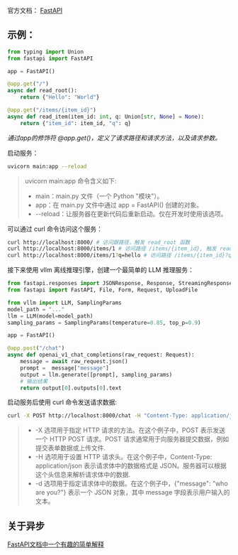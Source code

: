官方文档： [FastAPI](https://fastapi.tiangolo.com/zh/)

## 示例：
```python
from typing import Union
from fastapi import FastAPI

app = FastAPI()

@app.get("/")
async def read_root():
    return {"Hello": "World"}

@app.get("/items/{item_id}")
async def read_item(item_id: int, q: Union[str, None] = None):
    return {"item_id": item_id, "q": q}
```

*通过app的修饰符 @app.get()，定义了请求路径和请求方法，以及请求参数。*

启动服务：
```bash
uvicorn main:app --reload
```
>uvicorn main:app 命令含义如下:
>* main：main.py 文件（一个 Python "模块"）。
>* app：在 main.py 文件中通过 app = FastAPI() 创建的对象。
>* --reload：让服务器在更新代码后重新启动。仅在开发时使用该选项。

可以通过 curl 命令访问这个服务：
```bash
curl http://localhost:8000/ # 访问跟路径，触发 read_root 函数
curl http://localhost:8000/items/1 # 访问路径 /items/{item_id}, 触发 read_item 函数，q 参数为空
curl http://localhost:8000/items/1?q=hello # 访问路径 /items/{item_id}?q=hello, 触发 read_item 函数，q 参数为 hello
```

接下来使用 vllm 离线推理引擎，创建一个最简单的 LLM 推理服务：
```python
from fastapi.responses import JSONResponse, Response, StreamingResponse
from fastapi import FastAPI, File, Form, Request, UploadFile

from vllm import LLM, SamplingParams
model_path = "..."
llm = LLM(model=model_path)
sampling_params = SamplingParams(temperature=0.85, top_p=0.9)

app = FastAPI()

@app.post("/chat")
async def openai_v1_chat_completions(raw_request: Request):
    message = await raw_request.json()
    prompt =  message["message"]
    output = llm.generate([prompt], sampling_params)
    # 输出结果
    return output[0].outputs[0].text
```
启动服务后使用 curl 命令发送请求数据:
```bash
curl -X POST http://localhost:8000/chat -H "Content-Type: application/json" -d '{"message": "who are you?"}'
```
>* -X 选项用于指定 HTTP 请求的方法。在这个例子中，POST 表示发送一个 HTTP POST 请求。POST 请求通常用于向服务器提交数据，例如提交表单数据或上传文件.
>* -H 选项用于设置 HTTP 请求头。在这个例子中，Content-Type: application/json 表示请求体中的数据格式是 JSON。服务器可以根据这个头信息来解析请求体中的数据.
>* -d 选项用于指定请求体中的数据。在这个例子中，{"message": "who are you?"} 表示一个 JSON 对象，其中 message 字段表示用户输入的文本。

## 关于异步
[FastAPI文档中一个有趣的简单解释](https://fastapi.tiangolo.com/zh/async/)